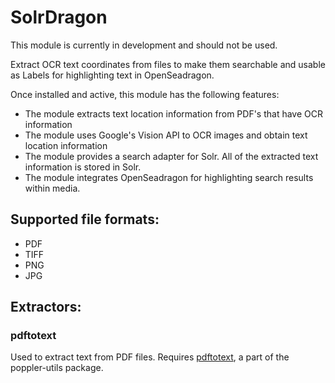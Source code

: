 # SolrDragon

This module is currently in development and should not be used.

Extract OCR text coordinates from files to make them searchable and usable as Labels for highlighting text in OpenSeadragon.

Once installed and active, this module has the following features:

- The module extracts text location information from PDF's that have OCR information
- The module uses Google's Vision API to OCR images and obtain text location information
- The module provides a search adapter for Solr. All of the extracted text information is stored in Solr. 
- The module integrates OpenSeadragon for highlighting search results within media.

## Supported file formats:

- PDF
- TIFF
- PNG
- JPG

## Extractors:

### pdftotext

Used to extract text from PDF files. Requires [pdftotext](https://linux.die.net/man/1/pdftotext),
a part of the poppler-utils package.